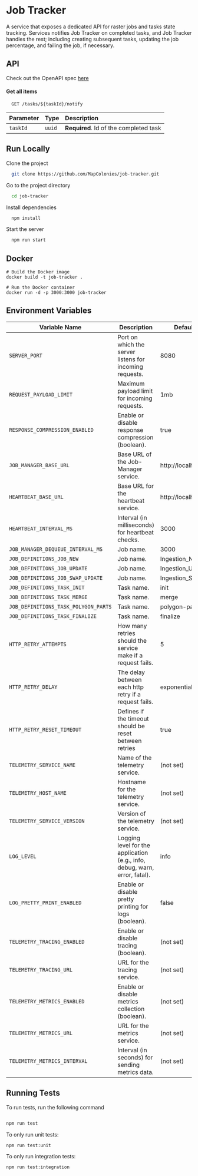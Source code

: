
# Job Tracker

A service that exposes a dedicated API for raster jobs and tasks state tracking.
Services notifies Job Tracker on completed tasks, and Job Tracker handles the rest; including creating subsequent tasks, updating the job percentage, and failing the job, if necessary.

## API
Check out the OpenAPI spec [here](/openapi3.yaml)
#### Get all items

```http
  GET /tasks/${taskId}/notify
```

| Parameter | Type     | Description                |
| :-------- | :------- | :------------------------- |
| `taskId` | `uuid` | **Required**. Id of the completed task|
## Run Locally

Clone the project

```bash
  git clone https://github.com/MapColonies/job-tracker.git
```

Go to the project directory

```bash
  cd job-tracker
```

Install dependencies

```bash
  npm install
```

Start the server

```bash
  npm run start
```
## Docker

    # Build the Docker image
    docker build -t job-tracker .
    
    # Run the Docker container
    docker run -d -p 3000:3000 job-tracker

## Environment Variables

|Variable Name                       |Description                                                               |Default Value                |
|------------------------------------|--------------------------------------------------------------------------|-----------------------------|
|`SERVER_PORT`                       |Port on which the server listens for incoming requests.	                |8080                         |
|`REQUEST_PAYLOAD_LIMIT`             |Maximum payload limit for incoming requests.	                            |1mb                          |
|`RESPONSE_COMPRESSION_ENABLED`      |Enable or disable response compression (boolean).                         |true                         |
|`JOB_MANAGER_BASE_URL`              |Base URL of the Job-Manager service.	                                    |http://localhost:8081        |
|`HEARTBEAT_BASE_URL`                |Base URL for the heartbeat service.	                                    |http://localhost:8083        |
|`HEARTBEAT_INTERVAL_MS`             |Interval (in milliseconds) for heartbeat checks.                          |3000                         |
|`JOB_MANAGER_DEQUEUE_INTERVAL_MS`   |Job name.                                                                 |3000                         |
|`JOB_DEFINITIONS_JOB_NEW`           |Job name.                                                                 |Ingestion_New                |
|`JOB_DEFINITIONS_JOB_UPDATE`        |Job name.                                                                 |Ingestion_Update             |
|`JOB_DEFINITIONS_JOB_SWAP_UPDATE`   |Job name.                                                                 |Ingestion_Swap_Update        |
|`JOB_DEFINITIONS_TASK_INIT`         |Task name.                                                                |init                         |
|`JOB_DEFINITIONS_TASK_MERGE`        |Task name.                                                                |merge                        |
|`JOB_DEFINITIONS_TASK_POLYGON_PARTS`|Task name.                                                                |polygon-parts                |
|`JOB_DEFINITIONS_TASK_FINALIZE`     |Task name.                                                                |finalize                     |
|`HTTP_RETRY_ATTEMPTS`               |How many retries should the service make if a request fails.              |5                            |
|`HTTP_RETRY_DELAY`                  |The delay between each http retry if a request fails.                     |exponential                  |
|`HTTP_RETRY_RESET_TIMEOUT`          |Defines if the timeout should be reset between retries                    |true                         |
|`TELEMETRY_SERVICE_NAME`            |Name of the telemetry service.	                                        |(not set)                    |
|`TELEMETRY_HOST_NAME`               |Hostname for the telemetry service.                                       |(not set)                    |
|`TELEMETRY_SERVICE_VERSION`         |Version of the telemetry service.	                                        |(not set)                    |
|`LOG_LEVEL`                         |Logging level for the application (e.g., info, debug, warn, error, fatal).|info                         |
|`LOG_PRETTY_PRINT_ENABLED`          |Enable or disable pretty printing for logs (boolean).                     |false                        |
|`TELEMETRY_TRACING_ENABLED`         |Enable or disable tracing (boolean).	                                    |(not set)                    |
|`TELEMETRY_TRACING_URL`             |URL for the tracing service.	                                            |(not set)                    |
|`TELEMETRY_METRICS_ENABLED`         |Enable or disable metrics collection (boolean).	                        |(not set)                    |
|`TELEMETRY_METRICS_URL`             |URL for the metrics service.	                                            |(not set)                    |
|`TELEMETRY_METRICS_INTERVAL`        |Interval (in seconds) for sending metrics data.	                        |(not set)                    |

## Running Tests

To run tests, run the following command

```bash

npm run test

```

To only run unit tests:
```bash
npm run test:unit
```

To only run integration tests:
```bash
npm run test:integration
```
